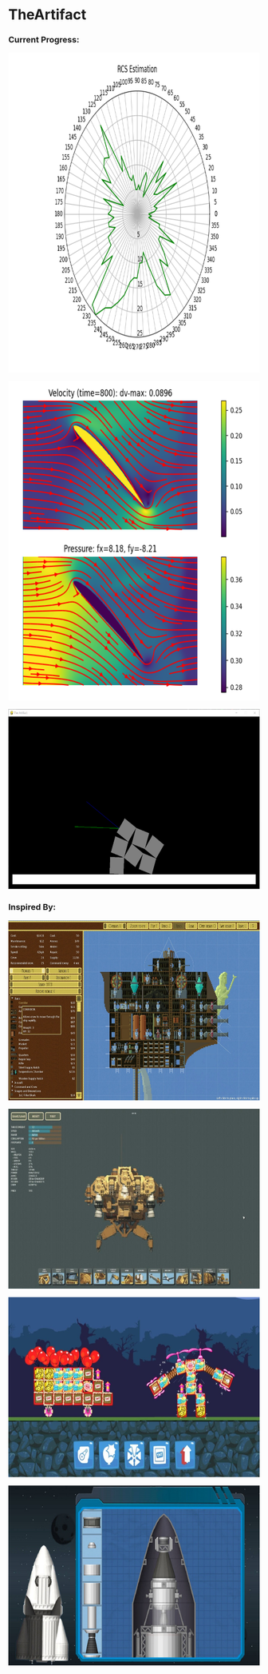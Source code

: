 # TheArtifact
### Current Progress:
<p align="center">
  <img width="640" height="640" src="https://raw.githubusercontent.com/AlucardNosferatu/TheArtifact/main/Pics/RCS.png">
</p>
<p align="center">
  <img width="640" height="640" src="https://raw.githubusercontent.com/AlucardNosferatu/TheArtifact/main/Pics/Figure_1.png">
</p>
<p align="center">
  <img width="1280" height="360" src="https://raw.githubusercontent.com/AlucardNosferatu/TheArtifact/main/Pics/CurrentProgress.png">
</p>

### Inspired By:
<p align="center">
  <img width="1280" height="360" src="https://raw.githubusercontent.com/AlucardNosferatu/TheArtifact/main/Concepts/CrewManagement/Blocky-Airships.jpg">
</p>
<p align="center">
  <img width="1280" height="360" src="https://raw.githubusercontent.com/AlucardNosferatu/TheArtifact/main/Concepts/DefenseSystem/Blocky-HighFleet.jpg">
</p>
<p align="center">
  <img width="1280" height="360" src="https://raw.githubusercontent.com/AlucardNosferatu/TheArtifact/main/Concepts/Physics/Blocky-BadPiggies.jpg">
</p>
<p align="center">
  <img width="1280" height="360" src="https://raw.githubusercontent.com/AlucardNosferatu/TheArtifact/main/Concepts/Physics/Blocky-SpaceFlightSim.jpg">
</p>
